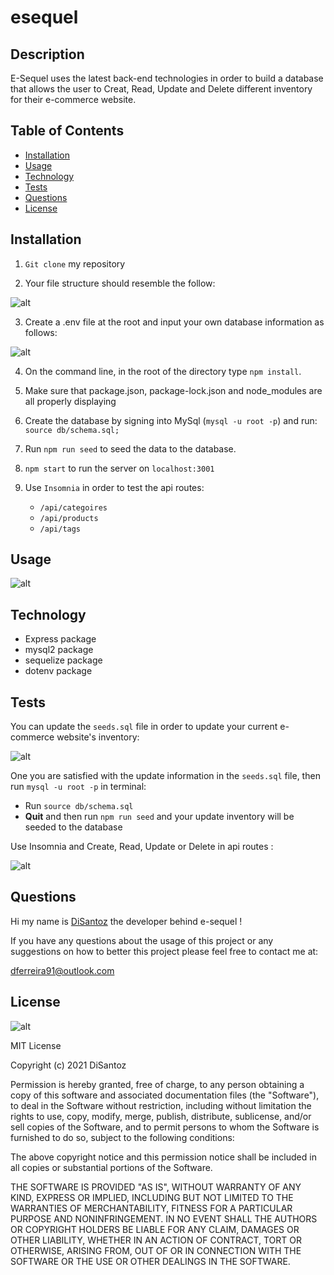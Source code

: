 # esequel

## Description

E-Sequel uses the latest back-end technologies in order to build a database that allows the user to Creat, Read, Update and Delete different inventory for their e-commerce website.

## Table of Contents

- [Installation](#installation)
- [Usage](#usage)
- [Technology](#technology)
- [Tests](#tests)
- [Questions](#questions)
- [License](#license)

## Installation

1. `Git clone` my repository

2. Your file structure should resemble the follow:

![alt](./assets/images/file.png)

3. Create a .env file at the root and input your own database information as follows:

![alt](./assets/images/env.png)

4. On the command line, in the root of the directory type `npm install`.

5. Make sure that package.json, package-lock.json and node_modules are all properly displaying

6. Create the database by signing into MySql (`mysql -u root -p`) and run: `source db/schema.sql;`

7. Run `npm run seed` to seed the data to the database.

8. `npm start` to run the server on `localhost:3001`

9. Use `Insomnia` in order to test the api routes:

   - `/api/categoires`
   - `/api/products`
   - `/api/tags`

## Usage

![alt](./assets/images/show.gif)

## Technology

- Express package
- mysql2 package
- sequelize package
- dotenv package

## Tests

You can update the `seeds.sql` file in order to update your current e-commerce website's inventory:

![alt](./assets/images/product.png)

One you are satisfied with the update information in the `seeds.sql` file, then run `mysql -u root -p` in terminal:

- Run `source db/schema.sql`
- **Quit** and then run `npm run seed` and your update inventory will be seeded to the database

Use Insomnia and Create, Read, Update or Delete in api routes :

![alt](./assets/images/insomnia.png)

## Questions

Hi my name is [DiSantoz](https://github.com/DiSantoz) the developer behind e-sequel !

If you have any questions about the usage of this project or any suggestions on how to better this project please feel free to contact me at:

dferreira91@outlook.com

## License

![alt](https://img.shields.io/npm/l/inquirer)

MIT License

Copyright (c) 2021 DiSantoz

Permission is hereby granted, free of charge, to any person obtaining a copy
of this software and associated documentation files (the "Software"), to deal
in the Software without restriction, including without limitation the rights
to use, copy, modify, merge, publish, distribute, sublicense, and/or sell
copies of the Software, and to permit persons to whom the Software is
furnished to do so, subject to the following conditions:

The above copyright notice and this permission notice shall be included in all
copies or substantial portions of the Software.

THE SOFTWARE IS PROVIDED "AS IS", WITHOUT WARRANTY OF ANY KIND, EXPRESS OR
IMPLIED, INCLUDING BUT NOT LIMITED TO THE WARRANTIES OF MERCHANTABILITY,
FITNESS FOR A PARTICULAR PURPOSE AND NONINFRINGEMENT. IN NO EVENT SHALL THE
AUTHORS OR COPYRIGHT HOLDERS BE LIABLE FOR ANY CLAIM, DAMAGES OR OTHER
LIABILITY, WHETHER IN AN ACTION OF CONTRACT, TORT OR OTHERWISE, ARISING FROM,
OUT OF OR IN CONNECTION WITH THE SOFTWARE OR THE USE OR OTHER DEALINGS IN THE
SOFTWARE.
